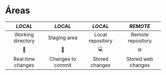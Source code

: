 # Áreas

| *LOCAL*            | *LOCAL*           | *LOCAL*          | *REMOTE*               |
|:------------------:|:-----------------:|:----------------:|:----------------------:|
| Working directory  | Staging area      | Local repository | Remote repository      |
| :open_file_folder: | :pencil:          | :computer:       | :globe_with_meridians: |
| Real time changes  | Changes to commit | Stored changes   | Stored web changes     |
